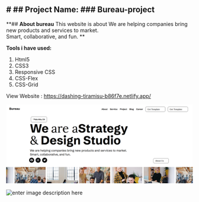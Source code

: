 ## **# ## **Project Name: ### Bureau-project****

**## **About  bureau** This website is about  We are helping companies bring new products and services to market.  
Smart, collaborative, and fun. **



**Tools i have used:**

 1. Html5
 2. CSS3
 3. Responsive CSS
 4. CSS-Flex
 5. CSS-Grid

View Website : https://dashing-tiramisu-b86f7e.netlify.app/


![enter image description here](https://github.com/Saiemhossain/Bureau-project/blob/main/img/cover.png?raw=true)


![enter image description here](https://github.com/Saiemhossain/Bureau-project/blob/main/cover.png?raw=true)

